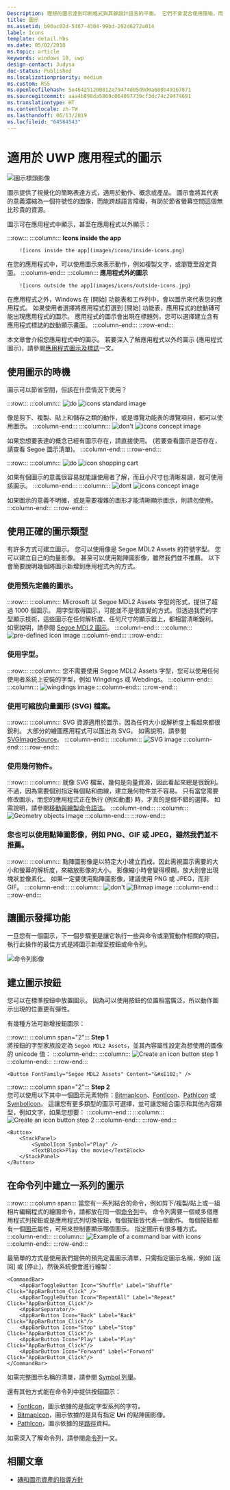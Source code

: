 ```yaml
---
Description: 理想的圖示達到印刷格式與其餘設計語言的平衡。 它們不會混合使用隱喻，而且只會盡可能快速並簡單地溝通所需的內容。
title: 圖示
ms.assetid: b90ac02d-5467-4304-99bd-292d6272a014
label: Icons
template: detail.hbs
ms.date: 05/02/2018
ms.topic: article
keywords: windows 10, uwp
design-contact: Judysa
doc-status: Published
ms.localizationpriority: medium
ms.custom: RS5
ms.openlocfilehash: 5e464251200812e79474d05d9d0a680b49167871
ms.sourcegitcommit: aaa4b898da5869c064097739cf3dc74c29474691
ms.translationtype: HT
ms.contentlocale: zh-TW
ms.lasthandoff: 06/13/2019
ms.locfileid: "64564543"
---
```

# <a name="icons-for-uwp-apps"></a>適用於 UWP 應用程式的圖示

![圖示標頭影像](images/icons/header-icons.png)

圖示提供了視覺化的簡略表達方式，適用於動作、概念或產品。 圖示會將其代表的意義濃縮為一個符號性的圖像，而能跨越語言障礙，有助於節省螢幕空間這個無比珍貴的資源。 

圖示可在應用程式中顯示，甚至在應用程式以外顯示： 

:::row:::
    :::column:::
        **Icons inside the app**

        ![icons inside the app](images/icons/inside-icons.png)
在您的應用程式中，可以使用圖示來表示動作，例如複製文字，或瀏覽至設定頁面。
    :::column-end:::
    :::column:::
**應用程式外的圖示**

        ![icons outside the app](images/icons/outside-icons.jpg)
在應用程式之外，Windows 在 [開始] 功能表和工作列中，會以圖示來代表您的應用程式。 如果使用者選擇將應用程式釘選到 [開始] 功能表，應用程式的啟動磚可能出現應用程式的圖示。 應用程式的圖示會出現在標題列，您可以選擇建立含有應用程式標誌的啟動顯示畫面。
    :::column-end:::
:::row-end:::

本文章會介紹您應用程式中的圖示。 若要深入了解應用程式以外的圖示 (應用程式圖示)，請參閱[應用程式圖示及標誌](/windows/uwp/design/shell/tiles-and-notifications/app-assets)一文。

## <a name="when-to-use-icons"></a>使用圖示的時機

圖示可以節省空間，但該在什麼情況下使用？ 

:::row:::
    :::column:::
        ![do](images/do.svg)
        ![icons standard image](images/icons/icons-standard.svg)<br>

像是剪下、複製、貼上和儲存之類的動作，或是導覽功能表的導覽項目，都可以使用圖示。
    :::column-end:::
    :::column:::
        ![don't](images/dont.svg)
        ![icons concept image](images/icons/icons-concept.svg)<br>

如果您想要表達的概念已經有圖示存在，請直接使用。 (若要查看圖示是否存在，請查看 Segoe 圖示清單)。
    :::column-end:::
:::row-end:::

:::row:::
    :::column:::
        ![do](images/do.svg)
        ![icon shopping cart](images/icons/icon-shopping-cart.svg)<br>

如果有個圖示的意義很容易就能讓使用者了解，而且小尺寸也清晰易讀，就可使用該圖示。
    :::column-end:::
    :::column:::
        ![dont](images/dont.svg)
        ![icons concept image](images/icons/icon-bad-example.png)<br>

如果圖示的意義不明確，或是需要複雜的圖形才能清晰顯示圖示，則請勿使用。
    :::column-end:::
:::row-end:::



## <a name="using-the-right-type-of-icon"></a>使用正確的圖示類型

有許多方式可建立圖示。 您可以使用像是 Segoe MDL2 Assets 的符號字型。 您可以建立自己的向量影像。 甚至可以使用點陣圖影像，雖然我們並不推薦。 以下會簡要說明幾個將圖示新增到應用程式內的方式。 

### <a name="use-a-predefined-icon"></a>使用預先定義的圖示。
:::row:::
    :::column:::
Microsoft 以 Segoe MDL2 Assets 字型的形式，提供了超過 1000 個圖示。 用字型取得圖示，可能並不是很直覺的方式。但透過我們的字型顯示技術，這些圖示在任何解析度、任何尺寸的顯示器上，都相當清晰銳利。 如需說明，請參閱 [Segoe MDL2 圖示](segoe-ui-symbol-font.md)。
    :::column-end:::
    :::column:::
        ![pre-defined icon image](images/icons/predefined-icon.png)
    :::column-end:::
:::row-end:::

### <a name="use-a-font"></a>使用字型。
:::row:::
    :::column:::
您不需要使用 Segoe MDL2 Assets 字型，您可以使用任何使用者系統上安裝的字型，例如 Wingdings 或 Webdings。
    :::column-end:::
    :::column:::
        ![wingdings image](images/icons/wingdings.png)
    :::column-end:::
:::row-end:::

### <a name="use-a-scalable-vector-graphics-svg-file"></a>使用可縮放向量圖形 (SVG) 檔案。
:::row:::
    :::column:::
SVG 資源適用於圖示，因為任何大小或解析度上看起來都很銳利。 大部分的繪圖應用程式可以匯出為 SVG。 如需說明，請參閱 [SVGImageSource](https://docs.microsoft.com/uwp/api/windows.ui.xaml.media.imaging.svgimagesource)。
    :::column-end:::
    :::column:::
        ![SVG image](images/icons/icon-scale.gif)
    :::column-end:::
:::row-end:::

### <a name="use-geometry-objects"></a>使用幾何物件。
:::row:::
    :::column:::
就像 SVG 檔案，幾何是向量資源，因此看起來總是很銳利。 不過，因為需要個別指定每個點和曲線，建立幾何物件並不容易。 只有當您需要修改圖示，而您的應用程式正在執行 (例如動畫) 時，才真的是個不錯的選擇。 如需說明，請參閱[移動與繪製命令語法](../../xaml-platform/move-draw-commands-syntax.md)。 
    :::column-end:::
    :::column:::
        ![Geometry objects image](images/icons/geometry-objects.png)
    :::column-end:::
:::row-end:::

### <a name="you-can-also-use-a-bitmap-image-such-as-png-gif-or-jpeg-although-we-dont-recommend-it"></a>您也可以使用點陣圖影像，例如 PNG、GIF 或 JPEG，雖然我們並不推薦。
:::row:::
    :::column:::
點陣圖影像是以特定大小建立而成，因此需視圖示需要的大小和螢幕的解析度，來縮放影像的大小。 影像縮小時會變得模糊，放大則會出現塊狀並像素化。 如果一定要使用點陣圖影像，建議使用 PNG 或 JPEG，而非 GIF。 
    :::column-end:::
    :::column:::
        ![don't](images/dont.svg)
        ![Bitmap image](images/icons/bitmap-image.png)
    :::column-end:::
:::row-end:::

## <a name="make-the-icon-do-something"></a>讓圖示發揮功能

一旦您有一個圖示，下一個步驟便是讓它執行一些與命令或瀏覽動作相關的項目。 執行此操作的最佳方式是將圖示新增至按鈕或命令列。 

![命令列影像](images/icons/app-bar-desktop.svg)

## <a name="create-an-icon-button"></a>建立圖示按鈕

您可以在標準按鈕中放置圖示。 因為可以使用按鈕的位置相當廣泛，所以動作圖示出現的位置更有彈性。 

有幾種方法可新增按鈕圖示：

:::row:::
    :::column span="2":::
        <b>Step 1</b><br>
將按鈕的字型家族設定為 `Segoe MDL2 Assets`，並其內容屬性設定為想使用的圖像的 unicode 值：
    :::column-end:::
    :::column:::
        ![Create an icon button step 1](images/icons/create-icon-step-1.svg)
    :::column-end:::
:::row-end:::

```xaml 
<Button FontFamily="Segoe MDL2 Assets" Content="&#xE102;" />
```

:::row:::
    :::column span="2":::
        <b>Step 2</b><br>
您可以使用以下其中一個圖示元素物件：[BitmapIcon](https://docs.microsoft.com/uwp/api/windows.ui.xaml.controls.bitmapicon)、[FontIcon](https://docs.microsoft.com/uwp/api/windows.ui.xaml.controls.fonticon)、[PathIcon](https://docs.microsoft.com/uwp/api/windows.ui.xaml.controls.pathicon) 或 [SymbolIcon](https://docs.microsoft.com/uwp/api/windows.ui.xaml.controls.symbolicon)。 這讓您有更多類型的圖示可選擇，並可讓您結合圖示和其他內容類型，例如文字，如果您想要：
    :::column-end:::
    :::column:::
        ![Create an icon button step 2](images/icons/icon-text-step-2.svg)
    :::column-end:::
:::row-end:::

```xaml 
<Button>
    <StackPanel>
        <SymbolIcon Symbol="Play" />
        <TextBlock>Play the movie</TextBlock>
    </StackPanel>
</Button>
```

## <a name="create-a-series-of-icons-in-a-command-bar"></a>在命令列中建立一系列的圖示

:::row:::
    :::column span:::
當您有一系列結合的命令，例如剪下/複製/貼上或一組相片編輯程式的繪圖命令，請都放在同一個[命令列](../controls-and-patterns/app-bars.md)中。 命令列需要一個或多個應用程式列按鈕或是應用程式列切換按鈕，每個按鈕皆代表一個動作。 每個按鈕都有一個[圖示](https://docs.microsoft.com/en-us/uwp/api/windows.ui.xaml.controls.appbarbutton#Windows_UI_Xaml_Controls_AppBarButton_Icon)屬性，可用來控制要顯示哪個圖示。 指定圖示有很多種方式。 
    :::column-end:::
    :::column:::
        ![Example of a command bar with icons](images/icons/create-icon-command-bar.svg)
    :::column-end:::
:::row-end:::

最簡單的方式是使用我們提供的預先定義圖示清單，只需指定圖示名稱，例如 [返回] 或 [停止]，然後系統便會進行繪製： 

``` xaml
<CommandBar>
    <AppBarToggleButton Icon="Shuffle" Label="Shuffle" Click="AppBarButton_Click" />
    <AppBarToggleButton Icon="RepeatAll" Label="Repeat" Click="AppBarButton_Click"/>
    <AppBarSeparator/>
    <AppBarButton Icon="Back" Label="Back" Click="AppBarButton_Click"/>
    <AppBarButton Icon="Stop" Label="Stop" Click="AppBarButton_Click"/>
    <AppBarButton Icon="Play" Label="Play" Click="AppBarButton_Click"/>
    <AppBarButton Icon="Forward" Label="Forward" Click="AppBarButton_Click"/>
</CommandBar>

```
如需完整圖示名稱的清單，請參閱 [Symbol 列舉](https://docs.microsoft.com/uwp/api/windows.ui.xaml.controls.symbol)。 

還有其他方式能在命令列中提供按鈕圖示：

+ [FontIcon](https://docs.microsoft.com/uwp/api/windows.ui.xaml.controls.fonticon)，圖示依據的是指定字型系列的字符。
+ [BitmapIcon](https://docs.microsoft.com/uwp/api/windows.ui.xaml.controls.bitmapicon)，圖示依據的是具有指定 **Uri** 的點陣圖影像。
+ [PathIcon](https://docs.microsoft.com/uwp/api/windows.ui.xaml.controls.pathicon)，圖示依據的是[路徑](/uwp/api/windows.ui.xaml.shapes.path)資料。

如需深入了解命令列，請參閱[命令列](../controls-and-patterns/app-bars.md)一文。 



## <a name="related-articles"></a>相關文章

* [磚和圖示資產的指導方針](../shell/tiles-and-notifications/app-assets.md)
